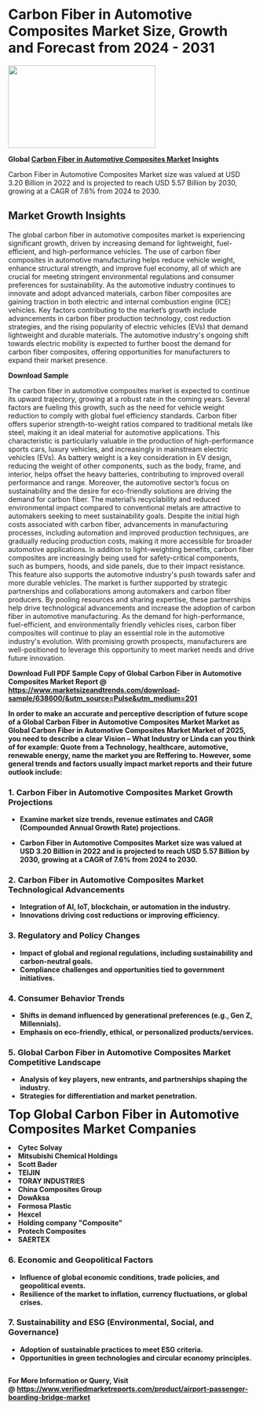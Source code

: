 <H1>Carbon Fiber in Automotive Composites Market Size, Growth and Forecast from 2024 - 2031</H1><img class="aligncenter size-medium wp-image-584254" src="https://thirdeyenews.in/wp-content/uploads/2024/09/Global-Market-Research-300x168.jpeg" alt="" width="300" height="168" /><p><strong>Global&nbsp;<a href="https://www.marketsizeandtrends.com/download-sample/638600/&amp;utm_source=Pulse&amp;utm_medium=201">Carbon Fiber in Automotive Composites Market</a> Insights</strong></p><p>Carbon Fiber in Automotive Composites Market size was valued at USD 3.20 Billion in 2022 and is projected to reach USD 5.57 Billion by 2030, growing at a CAGR of 7.6% from 2024 to 2030.</p><p><h2>Market Growth Insights</h2> <p>The global carbon fiber in automotive composites market is experiencing significant growth, driven by increasing demand for lightweight, fuel-efficient, and high-performance vehicles. The use of carbon fiber composites in automotive manufacturing helps reduce vehicle weight, enhance structural strength, and improve fuel economy, all of which are crucial for meeting stringent environmental regulations and consumer preferences for sustainability. As the automotive industry continues to innovate and adopt advanced materials, carbon fiber composites are gaining traction in both electric and internal combustion engine (ICE) vehicles. Key factors contributing to the market’s growth include advancements in carbon fiber production technology, cost reduction strategies, and the rising popularity of electric vehicles (EVs) that demand lightweight and durable materials. The automotive industry's ongoing shift towards electric mobility is expected to further boost the demand for carbon fiber composites, offering opportunities for manufacturers to expand their market presence.</p> <p><strong>Download Sample</strong></p> <p>The carbon fiber in automotive composites market is expected to continue its upward trajectory, growing at a robust rate in the coming years. Several factors are fueling this growth, such as the need for vehicle weight reduction to comply with global fuel efficiency standards. Carbon fiber offers superior strength-to-weight ratios compared to traditional metals like steel, making it an ideal material for automotive applications. This characteristic is particularly valuable in the production of high-performance sports cars, luxury vehicles, and increasingly in mainstream electric vehicles (EVs). As battery weight is a key consideration in EV design, reducing the weight of other components, such as the body, frame, and interior, helps offset the heavy batteries, contributing to improved overall performance and range. Moreover, the automotive sector’s focus on sustainability and the desire for eco-friendly solutions are driving the demand for carbon fiber. The material’s recyclability and reduced environmental impact compared to conventional metals are attractive to automakers seeking to meet sustainability goals. Despite the initial high costs associated with carbon fiber, advancements in manufacturing processes, including automation and improved production techniques, are gradually reducing production costs, making it more accessible for broader automotive applications. In addition to light-weighting benefits, carbon fiber composites are increasingly being used for safety-critical components, such as bumpers, hoods, and side panels, due to their impact resistance. This feature also supports the automotive industry's push towards safer and more durable vehicles. The market is further supported by strategic partnerships and collaborations among automakers and carbon fiber producers. By pooling resources and sharing expertise, these partnerships help drive technological advancements and increase the adoption of carbon fiber in automotive manufacturing. As the demand for high-performance, fuel-efficient, and environmentally friendly vehicles rises, carbon fiber composites will continue to play an essential role in the automotive industry's evolution. With promising growth prospects, manufacturers are well-positioned to leverage this opportunity to meet market needs and drive future innovation. <p><strong></p><p><span class=""><strong>Download Full PDF Sample Copy of Global Carbon Fiber in Automotive Composites Market Report</strong> @ <a href="https://www.marketsizeandtrends.com/download-sample/638600/&amp;utm_source=Pulse&amp;utm_medium=201" target="_blank">https://www.marketsizeandtrends.com/download-sample/638600/&amp;utm_source=Pulse&amp;utm_medium=201</a></span></p><p>In order to make an accurate and perceptive description of future scope of a Global&nbsp;Carbon Fiber in Automotive Composites Market Market as Global&nbsp;Carbon Fiber in Automotive Composites Market Market of 2025, you need to describe a clear Vision &ndash; What Industry or Linda can you think of for example: Quote from a Technology, healthcare, automotive, renewable energy, name the market you are Reffering to. However, some general trends and factors usually impact market reports and their future outlook include:</p><h3>1.&nbsp;<strong>Carbon Fiber in Automotive Composites Market Growth Projections</strong></h3><ul><li>Examine market size trends, revenue estimates and CAGR (Compounded Annual Growth Rate) projections.</li><li><p>Carbon Fiber in Automotive Composites Market size was valued at USD 3.20 Billion in 2022 and is projected to reach USD 5.57 Billion by 2030, growing at a CAGR of 7.6% from 2024 to 2030.</p></li></ul><h3>2.&nbsp;<strong>Carbon Fiber in Automotive Composites Market Technological Advancements</strong></h3><ul><li>Integration of AI, IoT, blockchain, or automation in the industry.</li><li>Innovations driving cost reductions or improving efficiency.</li></ul><h3>3.&nbsp;<strong>Regulatory and Policy Changes</strong></h3><ul><li>Impact of global and regional regulations, including sustainability and carbon-neutral goals.</li><li>Compliance challenges and opportunities tied to government initiatives.</li></ul><h3>4.&nbsp;<strong>Consumer Behavior Trends</strong></h3><ul><li>Shifts in demand influenced by generational preferences (e.g., Gen Z, Millennials).</li><li>Emphasis on eco-friendly, ethical, or personalized products/services.</li></ul><h3>5.&nbsp;<strong>Global Carbon Fiber in Automotive Composites Market Competitive Landscape</strong></h3><ul><li>Analysis of key players, new entrants, and partnerships shaping the industry.</li><li>Strategies for differentiation and market penetration.</li></ul><p data-pm-slice="1 1 []"><span style="color: inherit; font-family: inherit; font-size: 25px;">Top Global Carbon Fiber in Automotive Composites Market Companies</span></p><div class="" data-test-id=""><p><li>Cytec Solvay</li><li> Mitsubishi Chemical Holdings</li><li> Scott Bader</li><li> TEIJIN</li><li> TORAY INDUSTRIES</li><li> China Composites Group</li><li> DowAksa</li><li> Formosa Plastic</li><li> Hexcel</li><li> Holding company "Composite"</li><li> Protech Composites</li><li> SAERTEX</li></p></div><h3>6.&nbsp;<strong>Economic and Geopolitical Factors</strong></h3><ul><li>Influence of global economic conditions, trade policies, and geopolitical events.</li><li>Resilience of the market to inflation, currency fluctuations, or global crises.</li></ul><h3>7.&nbsp;<strong>Sustainability and ESG (Environmental, Social, and Governance)</strong></h3><ul><li>Adoption of sustainable practices to meet ESG criteria.</li><li>Opportunities in green technologies and circular economy principles.</li></ul><h2><strong style="font-size: 14px;">For More Information or Query, Visit @&nbsp;</strong><a style="background-color: #ffffff; font-size: 14px;" href="https://www.marketsizeandtrends.com/report/carbon-fiber-in-automotive-composites-market/" target="_blank">https://www.verifiedmarketreports.com/product/airport-passenger-boarding-bridge-market</a></h2>
